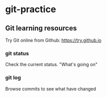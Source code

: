# git-practice

## Git learning resources
Try Git online from Github: https://try.github.io


### git status
Check the current status. "What's going on"

### git log
Browse commits to see what have changed



